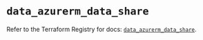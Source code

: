 # `data_azurerm_data_share`

Refer to the Terraform Registry for docs: [`data_azurerm_data_share`](https://registry.terraform.io/providers/hashicorp/azurerm/4.31.0/docs/data-sources/data_share).
